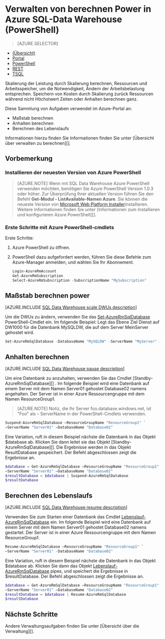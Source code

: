 <properties
   pageTitle="Verwalten von berechnen Power in Azure SQL-Data Warehouse (PowerShell) | Microsoft Azure"
   description="PowerShell-Aufgaben zum Verwalten von Power zu berechnen. Maßstab berechnen Ressourcen durch DWUs anpassen. Oder anhalten und fortsetzen Ressourcen zum Speichern von Kosten zu berechnen."
   services="sql-data-warehouse"
   documentationCenter="NA"
   authors="barbkess"
   manager="barbkess"
   editor=""/>

<tags
   ms.service="sql-data-warehouse"
   ms.devlang="NA"
   ms.topic="article"
   ms.tgt_pltfrm="NA"
   ms.workload="data-services"
   ms.date="06/13/2016"
   ms.author="barbkess;sonyama"/>

# <a name="manage-compute-power-in-azure-sql-data-warehouse-powershell"></a>Verwalten von berechnen Power in Azure SQL-Data Warehouse (PowerShell)

> [AZURE.SELECTOR]
- [(Übersicht)](sql-data-warehouse-manage-compute-overview.md)
- [Portal](sql-data-warehouse-manage-compute-portal.md)
- [PowerShell](sql-data-warehouse-manage-compute-powershell.md)
- [REST](sql-data-warehouse-manage-compute-rest-api.md)
- [TSQL](sql-data-warehouse-manage-compute-tsql.md)


Skalierung der Leistung durch Skalierung berechnen, Ressourcen und Arbeitsspeicher, um die Notwendigkeit, Ändern der Arbeitsbelastung entsprechen. Speichern von Kosten durch Skalierung zurück Ressourcen während nicht Höchstwert Zeiten oder Anhalten berechnen ganz. 

Diese Sammlung von Aufgaben verwendet im Azure-Portal an:

- Maßstab berechnen
- Anhalten berechnen
- Berechnen des Lebenslaufs

Informationen hierzu finden Sie Informationen finden Sie unter [Übersicht über verwalten zu berechnen][].


## <a name="before-you-begin"></a>Vorbemerkung

### <a name="install-the-latest-version-of-azure-powershell"></a>Installieren der neuesten Version von Azure PowerShell

> [AZURE.NOTE]  Wenn mit SQL Data Warehouse Azure PowerShell verwenden möchten, benötigen Sie Azure PowerShell Version 1.0.3 oder höher.  Zur Überprüfung Ihrer aktuellen Version führen Sie den Befehl **Get-Modul - ListAvailable-Namen Azure**. Sie können die neueste Version von [Microsoft Web Platform Installer][]installieren.  Weitere Informationen finden Sie unter [Informationen zum Installieren und konfigurieren Azure PowerShell][].

### <a name="get-started-with-azure-powershell-cmdlets"></a>Erste Schritte mit Azure PowerShell-cmdlets

Erste Schritte:

1. Azure PowerShell zu öffnen. 
2. PowerShell dazu aufgefordert werden, führen Sie diese Befehle zum Azure-Manager anmelden, und wählen Sie Ihr Abonnement.

    ```PowerShell
    Login-AzureRmAccount
    Get-AzureRmSubscription
    Select-AzureRmSubscription -SubscriptionName "MySubscription"
    ```

<a name="scale-performance-bk"></a>
<a name="scale-compute-bk"></a>

## <a name="scale-compute-power"></a>Maßstab berechnen power

[AZURE.INCLUDE [SQL Data Warehouse scale DWUs description](../../includes/sql-data-warehouse-scale-dwus-description.md)]

Um die DWUs zu ändern, verwenden Sie das [Set-AzureRmSqlDatabase][] PowerShell-Cmdlet ein. Im folgende Beispiel: Legt das Ebene Ziel Dienst auf DW1000 für die Datenbank MySQLDW, die auf dem Server MeinServer gehostet wird. 

```Powershell
Set-AzureRmSqlDatabase -DatabaseName "MySQLDW" -ServerName "MyServer" -RequestedServiceObjectiveName "DW1000"
```

<a name="pause-compute-bk"></a>

## <a name="pause-compute"></a>Anhalten berechnen

[AZURE.INCLUDE [SQL Data Warehouse pause description](../../includes/sql-data-warehouse-pause-description.md)]

Um eine Datenbank zu anzuhalten, verwenden Sie das Cmdlet [Standby-AzureRmSqlDatabase][] . Im folgende Beispiel wird eine Datenbank auf einem Server mit dem Namen Server01 gehostet Database02 namens angehalten. Der Server ist in einer Azure Ressourcengruppe mit dem Namen ResourceGroup1. 

> [AZURE.NOTE] Notiz, die Ihr Server foo.database.windows.net, ist "Foo" als – ServerName in der PowerShell-Cmdlets verwenden.

```Powershell
Suspend-AzureRmSqlDatabase –ResourceGroupName "ResourceGroup1" `
–ServerName "Server01" –DatabaseName "Database02"
```
Eine Variation, ruft in diesem Beispiel nächste die Datenbank in das Objekt $database ab. Klicken Sie dann leitet sie das Objekt [Standby-AzureRmSqlDatabase][]. Die Ergebnisse werden in das Objekt ResultDatabase gespeichert. Der Befehl abgeschlossen zeigt die Ergebnisse an.

```Powershell
$database = Get-AzureRmSqlDatabase –ResourceGroupName "ResourceGroup1" `
–ServerName "Server01" –DatabaseName "Database02"
$resultDatabase = $database | Suspend-AzureRmSqlDatabase
$resultDatabase
```

<a name="resume-compute-bk"></a>

## <a name="resume-compute"></a>Berechnen des Lebenslaufs

[AZURE.INCLUDE [SQL Data Warehouse resume description](../../includes/sql-data-warehouse-resume-description.md)]

Verwenden Sie zum Starten einer Datenbank das Cmdlet [Lebenslauf-AzureRmSqlDatabase][] ein. Im folgende Beispiel wird eine Datenbank auf einem Server mit dem Namen Server01 gehostet Database02 namens gestartet. Der Server ist in einer Azure Ressourcengruppe mit dem Namen ResourceGroup1. 

```Powershell
Resume-AzureRmSqlDatabase –ResourceGroupName "ResourceGroup1" `
–ServerName "Server01" -DatabaseName "Database02"
```

Eine Variation, ruft in diesem Beispiel nächste die Datenbank in das Objekt $database ab. Klicken Sie dann das Objekt [Lebenslauf-AzureRmSqlDatabase][] pipes, und speichert die Ergebnisse in $resultDatabase. Der Befehl abgeschlossen zeigt die Ergebnisse an.

```Powershell
$database = Get-AzureRmSqlDatabase –ResourceGroupName "ResourceGroup1" `
–ServerName "Server01" –DatabaseName "Database02"
$resultDatabase = $database | Resume-AzureRmSqlDatabase
$resultDatabase
```

<a name="next-steps-bk"></a>

## <a name="next-steps"></a>Nächste Schritte

Andere Verwaltungsaufgaben finden Sie unter [Übersicht über die Verwaltung][].

<!--Image references-->

<!--Article references-->
[Service capacity limits]: ./sql-data-warehouse-service-capacity-limits.md
[Verwaltung (Übersicht)]: ./sql-data-warehouse-overview-manage.md
[So installieren und Konfigurieren von Azure PowerShell]: ./powershell-install-configure.md
[Verwalten von berechnen (Übersicht)]: ./sql-data-warehouse-manage-compute-overview.md

<!--MSDN references-->
[Lebenslauf-AzureRmSqlDatabase]: https://msdn.microsoft.com/library/mt619347.aspx
[Anhalten AzureRmSqlDatabase]: https://msdn.microsoft.com/library/mt619337.aspx
[Set-AzureRmSqlDatabase]: https://msdn.microsoft.com/library/mt619433.aspx

<!--Other Web references-->
[Microsoft Web Platform Installer]: https://aka.ms/webpi-azps
[Azure portal]: http://portal.azure.com/
